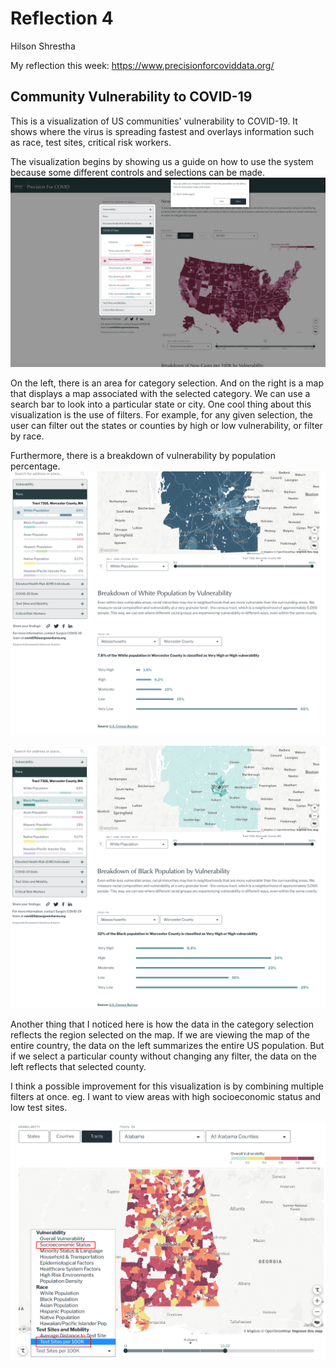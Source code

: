 # Reflection 4
Hilson Shrestha

My reflection this week: 
https://www.precisionforcoviddata.org/

## Community Vulnerability to COVID-19

This is a visualization of US communities' vulnerability to COVID-19. It shows where the virus is spreading fastest and overlays information such as race, test sites, critical risk workers.

The visualization begins by showing us a guide on how to use the system because some different controls and selections can be made. 
![guide](img/reflection-4-guide.png)


On the left, there is an area for category selection. And on the right is a map that displays a map associated with the selected category. We can use a search bar to look into a particular state or city. One cool thing about this visualization is the use of filters. For example, for any given selection, the user can filter out the states or counties by high or low vulnerability, or filter by race.

Furthermore, there is a breakdown of vulnerability by population percentage.
![white-vulnerability](img/reflection-4-white-vulnerability.png)

![black-vulnerability](img/reflection-4-black-vulnerability.png)

Another thing that I noticed here is how the data in the category selection reflects the region selected on the map. If we are viewing the map of the entire country, the data on the left summarizes the entire US population. But if we select a particular county without changing any filter, the data on the left reflects that selected county.

I think a possible improvement for this visualization is by combining multiple filters at once. eg. I want to view areas with high socioeconomic status and low test sites.

![filter](img/reflection-4-filter.png)
